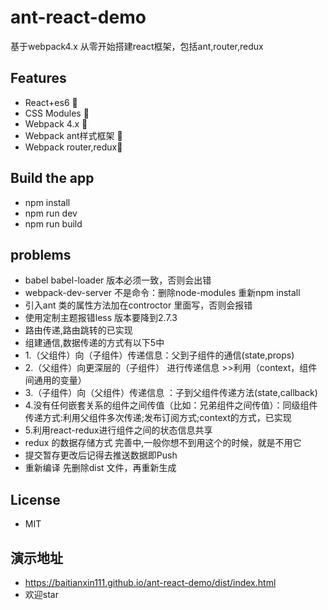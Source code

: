 # ant-react-demo
基于webpack4.x 从零开始搭建react框架，包括ant,router,redux

## Features

- React+es6 🚀
- CSS Modules 🚀
- Webpack 4.x 🚀
- Webpack ant样式框架 🚀
- Webpack router,redux🚀

## Build the app

- npm install
- npm run dev
- npm run build
## problems
- babel babel-loader 版本必须一致，否则会出错
- webpack-dev-server 不是命令：删除node-modules 重新npm install
- 引入ant 类的属性方法加在controctor 里面写，否则会报错
- 使用定制主题报错less 版本要降到2.7.3
- 路由传递,路由跳转的已实现
- 组建通信,数据传递的方式有以下5中
- 1.（父组件）向（子组件）传递信息：父到子组件的通信(state,props)
-   2.（父组件）向更深层的（子组件） 进行传递信息  >>利用（context，组件间通用的变量）
-   3.（子组件）向（父组件）传递信息 ：子到父组件传递方法(state,callback)
-   4.没有任何嵌套关系的组件之间传值（比如：兄弟组件之间传值）：同级组件传递方式:利用父组件多次传递;发布订阅方式;context的方式，已实现
-   5.利用react-redux进行组件之间的状态信息共享
- redux 的数据存储方式 完善中,一般你想不到用这个的时候，就是不用它
- 提交暂存更改后记得去推送数据即Push
- 重新编译 先删除dist 文件，再重新生成

## License

- MIT

## 演示地址
- https://baitianxin111.github.io/ant-react-demo/dist/index.html
- 欢迎star

